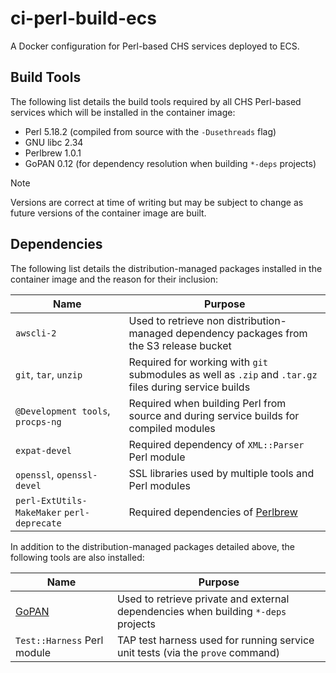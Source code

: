 # ci-perl-build-ecs

A Docker configuration for Perl-based CHS services deployed to ECS.

## Build Tools

The following list details the build tools required by all CHS Perl-based services which will be installed in the container image:

- Perl 5.18.2 (compiled from source with the `-Dusethreads` flag)
- GNU libc 2.34
- Perlbrew 1.0.1
- GoPAN 0.12 (for dependency resolution when building `*-deps` projects)

> [!NOTE]
> Versions are correct at time of writing but may be subject to change as future versions of the container image are built.

## Dependencies

The following list details the distribution-managed packages installed in the container image and the reason for their inclusion:

| Name                  | Purpose                                                                                                |
|-----------------------|--------------------------------------------------------------------------------------------------------|
| `awscli-2`            | Used to retrieve non distribution-managed dependency packages from the S3 release bucket               |
| `git`, `tar`, `unzip` | Required for working with `git` submodules as well as `.zip` and `.tar.gz` files during service builds |
| `@Development tools`, `procps-ng` | Required when building Perl from source and during service builds for compiled modules     |
| `expat-devel`         | Required dependency of `XML::Parser` Perl module                                                       |
| `openssl`, `openssl-devel` | SSL libraries used by multiple tools and Perl modules                                             |
| `perl-ExtUtils-MakeMaker` `perl-deprecate` | Required dependencies of [Perlbrew](https://perlbrew.pl/)                         |

In addition to the distribution-managed packages detailed above, the following tools are also installed:

| Name                                             | Purpose                                                                            |
|--------------------------------------------------|------------------------------------------------------------------------------------|
| [GoPAN](https://github.com/companieshouse/gopan) | Used to retrieve private and external dependencies when building `*-deps` projects |
| `Test::Harness` Perl module                      | TAP test harness used for running service unit tests (via the `prove` command)     |
